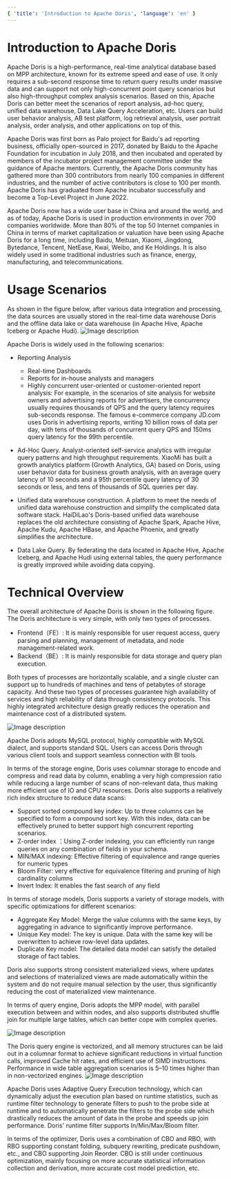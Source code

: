 ```yaml
---
{ 'title': 'Introduction to Apache Doris', 'language': 'en' }
---
```


<!--
Licensed to the Apache Software Foundation (ASF) under one
or more contributor license agreements.  See the NOTICE file
distributed with this work for additional information
regarding copyright ownership.  The ASF licenses this file
to you under the Apache License, Version 2.0 (the
"License"); you may not use this file except in compliance
with the License.  You may obtain a copy of the License at

  http://www.apache.org/licenses/LICENSE-2.0

Unless required by applicable law or agreed to in writing,
software distributed under the License is distributed on an
"AS IS" BASIS, WITHOUT WARRANTIES OR CONDITIONS OF ANY
KIND, either express or implied.  See the License for the
specific language governing permissions and limitations
under the License.
-->

# Introduction to Apache Doris

Apache Doris is a high-performance, real-time analytical database based on MPP architecture, known for its extreme speed and ease of use. It only requires a sub-second response time to return query results under massive data and can support not only high-concurrent point query scenarios but also high-throughput complex analysis scenarios. Based on this, Apache Doris can better meet the scenarios of report analysis, ad-hoc query, unified data warehouse, Data Lake Query Acceleration, etc. Users can build user behavior analysis, AB test platform, log retrieval analysis, user portrait analysis, order analysis, and other applications on top of this.

Apache Doris was first born as Palo project for Baidu's ad reporting business, officially open-sourced in 2017, donated by Baidu to the Apache Foundation for incubation in July 2018, and then incubated and operated by members of the incubator project management committee under the guidance of Apache mentors. Currently, the Apache Doris community has gathered more than 300 contributors from nearly 100 companies in different industries, and the number of active contributors is close to 100 per month. Apache Doris has graduated from Apache incubator successfully and become a Top-Level Project in June 2022.

Apache Doris now has a wide user base in China and around the world, and as of today, Apache Doris is used in production environments in over 700 companies worldwide. More than 80% of the top 50 Internet companies in China in terms of market capitalization or valuation have been using Apache Doris for a long time, including Baidu, Meituan, Xiaomi, Jingdong, Bytedance, Tencent, NetEase, Kwai, Weibo, and Ke Holdings. It is also widely used in some traditional industries such as finance, energy, manufacturing, and telecommunications.

# Usage Scenarios

As shown in the figure below, after various data integration and processing, the data sources are usually stored in the real-time data warehouse Doris and the offline data lake or data warehouse (in Apache Hive, Apache Iceberg or Apache Hudi).
![Image description](https://dev-to-uploads.s3.amazonaws.com/uploads/articles/sekvbs5ih5rb16wz6n9k.png)

Apache Doris is widely used in the following scenarios:

-   Reporting Analysis

    -   Real-time Dashboards
    -   Reports for in-house analysts and managers
    -   Highly concurrent user-oriented or customer-oriented report analysis: For example, in the scenarios of site analysis for website owners and advertising reports for advertisers, the concurrency usually requires thousands of QPS and the query latency requires sub-seconds response. The famous e-commerce company JD.com uses Doris in advertising reports, writing 10 billion rows of data per day, with tens of thousands of concurrent query QPS and 150ms query latency for the 99th percentile.

-   Ad-Hoc Query. Analyst-oriented self-service analytics with irregular query patterns and high throughput requirements. XiaoMi has built a growth analytics platform (Growth Analytics, GA) based on Doris, using user behavior data for business growth analysis, with an average query latency of 10 seconds and a 95th percentile query latency of 30 seconds or less, and tens of thousands of SQL queries per day.

-   Unified data warehouse construction. A platform to meet the needs of unified data warehouse construction and simplify the complicated data software stack. HaiDiLao's Doris-based unified data warehouse replaces the old architecture consisting of Apache Spark, Apache Hive, Apache Kudu, Apache HBase, and Apache Phoenix, and greatly simplifies the architecture.

-   Data Lake Query. By federating the data located in Apache Hive, Apache Iceberg, and Apache Hudi using external tables, the query performance is greatly improved while avoiding data copying.

# Technical Overview

The overall architecture of Apache Doris is shown in the following figure. The Doris architecture is very simple, with only two types of processes.

-   Frontend（FE）: It is mainly responsible for user request access, query parsing and planning, management of metadata, and node management-related work.
-   Backend（BE）: It is mainly responsible for data storage and query plan execution.

Both types of processes are horizontally scalable, and a single cluster can support up to hundreds of machines and tens of petabytes of storage capacity. And these two types of processes guarantee high availability of services and high reliability of data through consistency protocols. This highly integrated architecture design greatly reduces the operation and maintenance cost of a distributed system.

![Image description](https://dev-to-uploads.s3.amazonaws.com/uploads/articles/mnz20ae3s23vv3e9ltmi.png)

Apache Doris adopts MySQL protocol, highly compatible with MySQL dialect, and supports standard SQL. Users can access Doris through various client tools and support seamless connection with BI tools.

In terms of the storage engine, Doris uses columnar storage to encode and compress and read data by column, enabling a very high compression ratio while reducing a large number of scans of non-relevant data, thus making more efficient use of IO and CPU resources.
Doris also supports a relatively rich index structure to reduce data scans:

-   Support sorted compound key index: Up to three columns can be specified to form a compound sort key. With this index, data can be effectively pruned to better support high concurrent reporting scenarios.
-   Z-order index ：Using Z-order indexing, you can efficiently run range queries on any combination of fields in your schema.
-   MIN/MAX indexing: Effective filtering of equivalence and range queries for numeric types
-   Bloom Filter: very effective for equivalence filtering and pruning of high cardinality columns
-   Invert Index: It enables the fast search of any field

In terms of storage models, Doris supports a variety of storage models, with specific optimizations for different scenarios:

-   Aggregate Key Model: Merge the value columns with the same keys, by aggregating in advance to significantly improve performance.
-   Unique Key model: The key is unique. Data with the same key will be overwritten to achieve row-level data updates.
-   Duplicate Key model: The detailed data model can satisfy the detailed storage of fact tables.

Doris also supports strong consistent materialized views, where updates and selections of materialized views are made automatically within the system and do not require manual selection by the user, thus significantly reducing the cost of materialized view maintenance.

In terms of query engine, Doris adopts the MPP model, with parallel execution between and within nodes, and also supports distributed shuffle join for multiple large tables, which can better cope with complex queries.

![Image description](https://dev-to-uploads.s3.amazonaws.com/uploads/articles/vjlmumwyx728uymsgcw0.png)

The Doris query engine is vectorized, and all memory structures can be laid out in a columnar format to achieve significant reductions in virtual function calls, improved Cache hit rates, and efficient use of SIMD instructions. Performance in wide table aggregation scenarios is 5–10 times higher than in non-vectorized engines.
![Image description](https://dev-to-uploads.s3.amazonaws.com/uploads/articles/ck2m3kbnodn28t28vphp.png)

Apache Doris uses Adaptive Query Execution technology, which can dynamically adjust the execution plan based on runtime statistics, such as runtime filter technology to generate filters to push to the probe side at runtime and to automatically penetrate the filters to the probe side which drastically reduces the amount of data in the probe and speeds up join performance. Doris' runtime filter supports In/Min/Max/Bloom filter.

In terms of the optimizer, Doris uses a combination of CBO and RBO, with RBO supporting constant folding, subquery rewriting, predicate pushdown, etc., and CBO supporting Join Reorder. CBO is still under continuous optimization, mainly focusing on more accurate statistical information collection and derivation, more accurate cost model prediction, etc.

